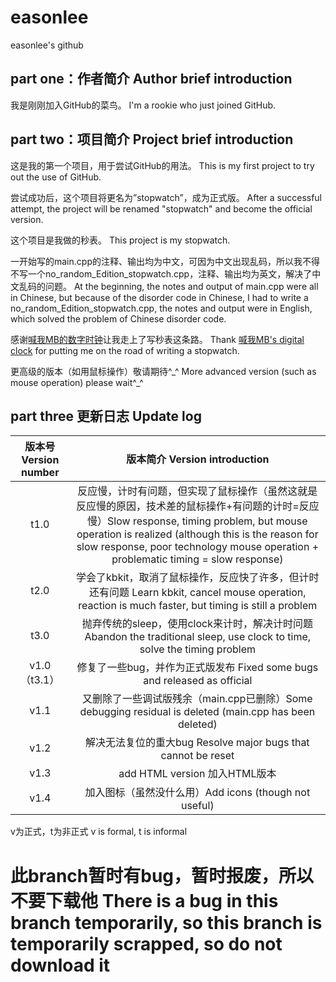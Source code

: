 # easonlee
easonlee's github
## part one：作者简介 Author brief introduction
我是刚刚加入GitHub的菜鸟。 I'm a rookie who just joined GitHub.
## part two：项目简介 Project brief introduction
这是我的第一个项目，用于尝试GitHub的用法。 This is my first project to try out the use of GitHub.

尝试成功后，这个项目将更名为”stopwatch”，成为正式版。 After a successful attempt, the project will be renamed "stopwatch" and become the official version.

这个项目是我做的秒表。 This project is my stopwatch.

一开始写的main.cpp的注释、输出均为中文，可因为中文出现乱码，所以我不得不写一个no_random_Edition_stopwatch.cpp，注释、输出均为英文，解决了中文乱码的问题。  At the beginning, the notes and output of main.cpp were all in Chinese, but because of the disorder code in Chinese, I had to write a no_random_Edition_stopwatch.cpp, the notes and output were in English, which solved the problem of Chinese disorder code.

感谢[喊我MB的数字时钟](https://www.cnblogs.com/masterb/p/12269835.html)让我走上了写秒表这条路。  Thank [喊我MB's digital clock](https://www.cnblogs.com/masterb/p/12269835.html) for putting me on the road of writing a stopwatch.

更高级的版本（如用鼠标操作）敬请期待^\_^ More advanced version (such as mouse operation) please wait^\_^

## part three 更新日志 Update log
|版本号 Version number|版本简介 Version introduction|
|:----:|:-----:|
|t1.0|反应慢，计时有问题，但实现了鼠标操作（虽然这就是反应慢的原因，技术差的鼠标操作+有问题的计时=反应慢）Slow response, timing problem, but mouse operation is realized (although this is the reason for slow response, poor technology mouse operation + problematic timing = slow response)|
|t2.0|学会了kbkit，取消了鼠标操作，反应快了许多，但计时还有问题  Learn kbkit, cancel mouse operation, reaction is much faster, but timing is still a problem|
|t3.0|抛弃传统的sleep，使用clock来计时，解决计时问题 Abandon the traditional sleep, use clock to time, solve the timing problem|
|v1.0（t3.1）|修复了一些bug，并作为正式版发布 Fixed some bugs and released as official|
|v1.1|又删除了一些调试版残余（main.cpp已删除）Some debugging residual is deleted (main.cpp has been deleted)|
|v1.2|解决无法复位的重大bug Resolve major bugs that cannot be reset|
|v1.3|add HTML version 加入HTML版本|
|v1.4|加入图标（虽然没什么用）Add icons (though not useful)|

v为正式，t为非正式 v is formal, t is informal

# 此branch暂时有bug，暂时报废，所以不要下载他 There is a bug in this branch temporarily, so this branch is temporarily scrapped, so do not download it
